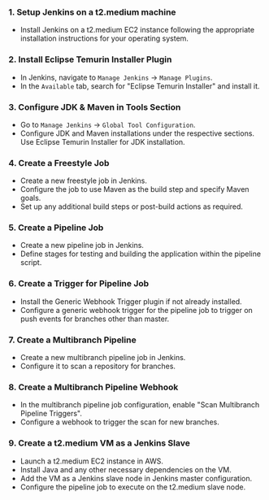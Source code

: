 
### 1. Setup Jenkins on a t2.medium machine
   - Install Jenkins on a t2.medium EC2 instance following the appropriate installation instructions for your operating system.

### 2. Install Eclipse Temurin Installer Plugin
   - In Jenkins, navigate to `Manage Jenkins` -> `Manage Plugins`.
   - In the `Available` tab, search for "Eclipse Temurin Installer" and install it.

### 3. Configure JDK & Maven in Tools Section
   - Go to `Manage Jenkins` -> `Global Tool Configuration`.
   - Configure JDK and Maven installations under the respective sections. Use Eclipse Temurin Installer for JDK installation.

### 4. Create a Freestyle Job
   - Create a new freestyle job in Jenkins.
   - Configure the job to use Maven as the build step and specify Maven goals.
   - Set up any additional build steps or post-build actions as required.

### 5. Create a Pipeline Job
   - Create a new pipeline job in Jenkins.
   - Define stages for testing and building the application within the pipeline script.

### 6. Create a Trigger for Pipeline Job
   - Install the Generic Webhook Trigger plugin if not already installed.
   - Configure a generic webhook trigger for the pipeline job to trigger on push events for branches other than master.

### 7. Create a Multibranch Pipeline
   - Create a new multibranch pipeline job in Jenkins.
   - Configure it to scan a repository for branches.

### 8. Create a Multibranch Pipeline Webhook
   - In the multibranch pipeline job configuration, enable "Scan Multibranch Pipeline Triggers".
   - Configure a webhook to trigger the scan for new branches.

### 9. Create a t2.medium VM as a Jenkins Slave
   - Launch a t2.medium EC2 instance in AWS.
   - Install Java and any other necessary dependencies on the VM.
   - Add the VM as a Jenkins slave node in Jenkins master configuration.
   - Configure the pipeline job to execute on the t2.medium slave node.

